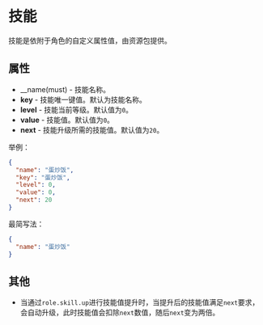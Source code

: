 # 技能

技能是依附于角色的自定义属性值，由资源包提供。

## 属性

- __name(must) - 技能名称。
- __key__ - 技能唯一键值。默认为技能名称。
- __level__ - 技能当前等级。默认值为`0`。
- __value__ - 技能值。默认值为`0`。
- __next__ - 技能升级所需的技能值。默认值为`20`。

举例：

```json
{
  "name": "蛋炒饭",
  "key": "蛋炒饭",
  "level": 0,
  "value": 0,
  "next": 20
}
```

最简写法：

```json
{
  "name": "蛋炒饭"
}
```

## 其他

- 当通过`role.skill.up`进行技能值提升时，当提升后的技能值满足`next`要求，会自动升级，此时技能值会扣除`next`数值，随后`next`变为两倍。